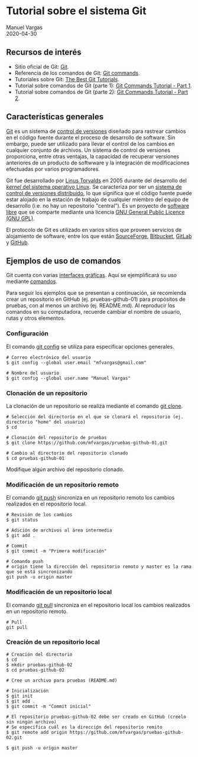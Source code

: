 # Tutorial sobre el sistema Git
Manuel Vargas  
2020-04-30

## Recursos de interés
* Sitio oficial de Git: [Git](https://git-scm.com/).
* Referencia de los comandos de Git: [Git commands](https://git-scm.com/docs/git#_git_commands).
* Tutoriales sobre Git: [The Best Git Tutorials](https://www.freecodecamp.org/news/best-git-tutorial/).
* Tutorial sobre comandos de Git (parte 1): [Git Commands Tutorial - Part 1](https://kolosek.com/git-commands-tutorial-part1/).
* Tutorial sobre comandos de Git (parte 2): [Git Commands Tutorial - Part 2](https://kolosek.com/git-commands-tutorial-part2/).

## Características generales
[Git](https://git-scm.com/) es un sistema de [control de versiones](https://en.wikipedia.org/wiki/Version_control) diseñado para rastrear cambios en el código fuente durante el proceso de desarrollo de software. Sin embargo, puede ser utilizado para llevar el control de los cambios en cualquier conjunto de archivos. Un sistema de control de versiones proporciona, entre otras ventajas, la capacidad de recuperar versiones anteriores de un producto de softwware y la integración de modificaciones efectuadas por varios programadores.

Git fue desarrollado por [Linus Torvalds](https://en.wikipedia.org/wiki/Linus_Torvalds) en 2005 durante del desarrollo del [_kernel_ del sistema operativo Linux](https://en.wikipedia.org/wiki/Linux_kernel). Se caracteriza por ser un [sistema de control de versiones distribuido](https://en.wikipedia.org/wiki/Distributed_version_control), lo que significa que el código fuente puede estar alojado en la estación de trabajo de cualquier miembro del equipo de desarrollo (i.e. no hay un repositorio "central"). Es un proyecto de [software libre](https://en.wikipedia.org/wiki/Free_software) que se comparte mediante una licencia [GNU General Public Licence (GNU GPL)](https://www.gnu.org/licenses/old-licenses/gpl-2.0.html).

El protocolo de Git es utilizado en varios sitios que proveen servicios de alojamiento de software, entre los que están [SourceForge](https://sourceforge.net/), [Bitbucket](https://bitbucket.org/), [GitLab](https://about.gitlab.com/) y [GitHub](https://github.com/).

## Ejemplos de uso de comandos
Git cuenta con varias [interfaces gráficas](https://git-scm.com/downloads/guis). Aquí se ejemplificará su uso mediante [comandos](https://git-scm.com/docs/git#_git_commands).

Para seguir los ejemplos que se presentan a continuación, se recomienda crear un repositorio en GitHub (ej. pruebas-github-01) para propósitos de pruebas, con al menos un archivo (ej. README.md). Al reproducir los comandos en su computadora, recuerde cambiar el nombre de usuario, rutas y otros elementos.

### Configuración
El comando [git config](https://git-scm.com/docs/git-config) se utiliza para especificar opciones generales.
```terminal
# Correo electrónico del usuario
$ git config --global user.email "mfvargas@gmail.com"

# Nombre del usuario
$ git config --global user.name "Manuel Vargas"
```

### Clonación de un repositorio
La clonación de un repositorio se realiza mediante el comando [git clone](https://git-scm.com/docs/git-clone).
```terminal
# Selección del directorio en el que se clonará el repositorio (ej. directorio "home" del usuario)
$ cd

# Clonación del repositorio de pruebas
$ git clone https://github.com/mfvargas/pruebas-github-01.git

# Cambio al directorio del repositorio clonado
$ cd pruebas-github-01
```

Modifique algún archivo del repositorio clonado.

### Modificación de un repositorio remoto
El comando [git push](https://git-scm.com/docs/git-push) sincroniza en un repositorio remoto los cambios realizados en el repositorio local.
```terminal
# Revisión de los cambios
$ git status

# Adición de archivos al área intermedia
$ git add .

# Commit
$ git commit -m "Primera modificación"

# Comando push
# origin tiene la dirección del repositorio remoto y master es la rama que se está sincronizando
git push -u origin master
```

### Modificación de un repositorio local
El comando [git pull](https://git-scm.com/docs/git-pull) sincroniza en el repositorio local los cambios realizados en un repositorio remoto.
```terminal
# Pull
git pull
```
### Creación de un repositorio local
```terminal
# Creación del directorio
$ cd
$ mkdir pruebas-github-02
$ cd pruebas-github-02

# Cree un archivo para pruebas (README.md)

# Inicialización
$ git init
$ git add .
$ git commit -m "Commit inicial"

# El repositorio pruebas-github-02 debe ser creado en GitHub (creelo sin ningún archivo)
# Se especifica cuál es la direcciṕn del repositorio remito
$ git remote add origin https://github.com/mfvargas/pruebas-github-02.git

$ git push -u origin master
```
